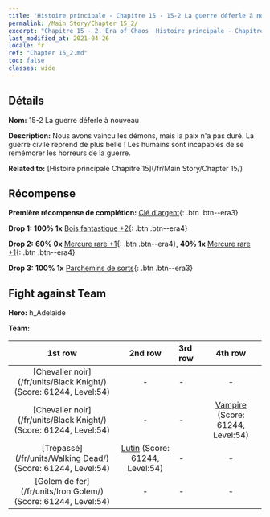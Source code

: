 ```yaml
---
title: "Histoire principale - Chapitre 15 - 15-2 La guerre déferle à nouveau"
permalink: /Main Story/Chapter 15_2/
excerpt: "Chapitre 15 - 2. Era of Chaos  Histoire principale - Chapitre 15_2. 15-2 La guerre déferle à nouveau"
last_modified_at: 2021-04-26
locale: fr
ref: "Chapter 15_2.md"
toc: false
classes: wide
---
```


## Détails

 **Nom:** 15-2 La guerre déferle à nouveau

 **Description:** Nous avons vaincu les démons, mais la paix n'a pas duré. La guerre civile reprend de plus belle ! Les humains sont incapables de se remémorer les horreurs de la guerre.

 **Related to:** [Histoire principale Chapitre 15](/fr/Main Story/Chapter 15/)

## Récompense

 **Première récompense de complétion:** [Clé d'argent](/ItemsFR/con_693/){: .btn .btn--era3}

 **Drop 1:** **100% 1x** [Bois fantastique +2](/ItemsFR/mat_48/){: .btn .btn--era4}

 **Drop 2:** **60% 0x** [Mercure rare +1](/ItemsFR/mat_42/){: .btn .btn--era4}, **40% 1x** [Mercure rare +1](/ItemsFR/mat_42/){: .btn .btn--era4}

 **Drop 3:** **100% 1x** [Parchemins de sorts](/ItemsFR/con_694/){: .btn .btn--era3}


## Fight against Team
 **Hero:** h_Adelaide

 **Team:**


  | 1st row | 2nd row | 3rd row | 4th row |
  |:----:|:----:|:----|:----:|
  | [Chevalier noir](/fr/units/Black Knight/) (Score: 61244, Level:54)  | - | - | - |
  | [Chevalier noir](/fr/units/Black Knight/) (Score: 61244, Level:54)  | - | - | [Vampire](/fr/units/Vampire/) (Score: 61244, Level:54)  |
  | [Trépassé](/fr/units/Walking Dead/) (Score: 61244, Level:54)  | [Lutin](/fr/units/Gremlin/) (Score: 61244, Level:54)  | - | - |
  | [Golem de fer](/fr/units/Iron Golem/) (Score: 61244, Level:54)  | - | - | - |


